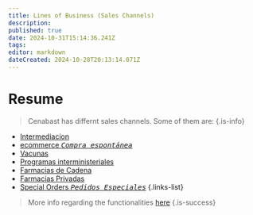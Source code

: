 ```yaml
---
title: Lines of Business (Sales Channels)
description: 
published: true
date: 2024-10-31T15:14:36.241Z
tags: 
editor: markdown
dateCreated: 2024-10-28T20:13:14.071Z
---
```


# Resume

> Cenabast has differnt sales channels. Some of them are:
{.is-info}

- [Intermediacion]()
- [ecommerce *<kbd>Compra espontánea</kbd>*]()
- [Vacunas]()
- [Programas interministeriales]()
- [Farmacias de Cadena]()
- [Farmacias Privadas]()
- [Special Orders *<kbd>Pedidos Especiales</kbd>*](special_order.md)
{.links-list}


> More info regarding the functionalities [here](../2_Store%20Project/functionalities/channels.md)
{.is-success}



